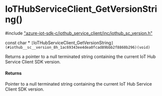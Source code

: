 # IoTHubServiceClient_GetVersionString()

\#include ["azure-iot-sdk-c/iothub_service_client/inc/iothub_sc_version.h"](../iot-c-ref-iothub-sc-version-h.md)  

const char * `[`IoTHubServiceClient_GetVersionString`](#iothub__sc__version_8h_1ac69343ee4dea0fcad89bbb2f8860b296)(void)`

Returns a pointer to a null terminated string containing the current IoT Hub Service Client SDK version.

#### Returns
Pointer to a null terminated string containing the current IoT Hub Service Client SDK version.

